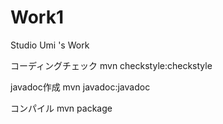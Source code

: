 Work1
=====

Studio Umi 's Work

コーディングチェック
mvn checkstyle:checkstyle

javadoc作成
mvn javadoc:javadoc

コンパイル
mvn package


